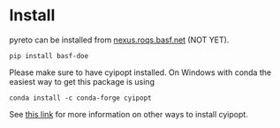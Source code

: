 # Install

pyreto can be installed from [nexus.roqs.basf.net](https://developer.docs.basf.net/setup/python/#configure) (NOT YET).
```
pip install basf-doe
```
Please make sure to have cyipopt installed. 
On Windows with conda the easiest way to get this package is using
```
conda install -c conda-forge cyipopt
```
See [this link](https://cyipopt.readthedocs.io/en/stable/install.html) for more information on other ways to install cyipopt.
